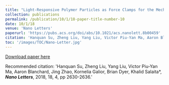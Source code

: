 ```yaml
---
title: "Light-Responsive Polymer Particles as Force Clamps for the Mechanical Unfolding of Target Molecules"
collection: publications
permalink: /publication/10/1/18-paper-title-number-10
date: 10/1/18
venue: 'Nano Letters'
paperurl: 'https://pubs.acs.org/doi/abs/10.1021/acs.nanolett.8b00459'
citation: 'Hanquan Su, Zheng Liu, Yang Liu, Victor Piu-Yan Ma, Aaron Blanchard, Jing Zhao, Kornelia Galior, Brian Dyer, Khalid Salaita*, <strong><i>Nano Letters</i></strong>, 2018, 18, 4, pp 2630-2636.'
toc: '/images/TOC/Nano-Letter.jpg'
---
```


<a href='https://pubs.acs.org/doi/abs/10.1021/acs.nanolett.8b00459'>Download paper here</a>

Recommended citation: 'Hanquan Su, Zheng Liu, Yang Liu, Victor Piu-Yan Ma, Aaron Blanchard, Jing Zhao, Kornelia Galior, Brian Dyer, Khalid Salaita*, <strong><i>Nano Letters</i></strong>, 2018, 18, 4, pp 2630-2636.'